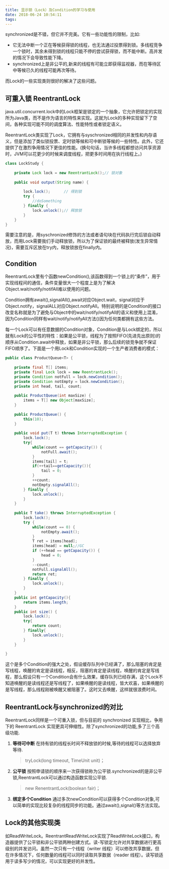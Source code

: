 ```yaml
---
title: 显示锁（Lock）及Condition的学习与使用
date: 2018-06-24 10:54:11
tags:
---
```

synchronized是不错，但它并不完美。它有一些功能性的限制，比如:
* 它无法中断一个正在等候获得锁的线程，也无法通过投票得到锁。多线程竞争一个锁时，其余未得到锁的线程只能不停的尝试获得锁，而不能中断。高并发的情况下会导致性能下降。
* synchronized上是非公平的,新来的线程有可能立即获得监视器，而在等待区中等候已久的线程可能再次等待。

而Lock的一些实现类则很好的解决了这些问题。

## 可重入锁 ReentrantLock

java.util.concurrent.lock中的Lock框架是锁定的一个抽象，它允许把锁定的实现所为Java类，而不是作为语言的特性来实现。这就为Lock的多种实现留下了空间，各种实现可能不同的调度算法、性能特性或者锁定语义。

ReentrantLock类实现了Lock，它拥有与syschronized相同的并发性和内存语义，但是添加了类似锁投票、定时锁等候和可中断锁等候的一些特性。此外，它还提供了在激烈争用情况下更佳的性能。(换句句话，当许多线程都想访问共享资源时，JVM可以花更少的时候来调度线程，把更多时间用在执行线程上。)
``` java
class LockStudy {     
       
    private Lock lock = new ReentrantLock();// 锁对象   
             
    public void output(String name) {  
                        
        lock.lock();      // 得到锁       
        try {                   
            //doSomething            
        } finally {                  
            lock.unlock();// 释放锁                
        }            
    }        
}
```

需要注意的是，用syschronized修饰的方法或者语句块在代码执行完后锁自动释放，而用Lock需要我们手动释放锁，所以为了保证锁的最终被释放(发生异常情况)，需要互斥区放在try内，释放锁放在finally内。

## Condition

ReentrantLock里有个函数newCondition(),该函数得到一个锁上的“条件”，用于实现线程间的通信，条件变量很大一个程度上是为了解决Object.wait/notify/notifAll难以使用的问题。

Condition拥有await(),signalAll(),await对应Object.wait，signal对应于Object.notify，signalALL对应Object.notifyAll。特别说明的是Condition的接口改变名称就是为了避免与Object中的wait/notify/notifyAll的语义和使用上混淆，因为Condition同样有wait/notify/notifyAll方法()因为任何类都拥有这些方法。

每一个Lock可以有任意数据的Condition对象，Condition是与Lock绑定的，所以就有Lock的公平性的特性：如果是公平锁，线程为了按照FIFO(先进先出原则)的顺序从Condition.await中释放，如果是非公平锁，那么后续的锁竞争就不保证FIFO顺序了。下面是一个用Lock和Condition实现的一个生产者消费者的模式：
``` java
public class ProductQueue<T> {
        
    private final T[] items;
    private final Lock lock = new ReentrantLock();
    private Condition notFull = lock.newCondition();
    private Condition notEmpty = lock.newCondition();
    private int head, tail, count;
    
    public ProductQueue(int maxSize) {
        items = T[] new Object[maxSize];
    }
    
    public ProductQueue() {
        this(10);
    }
   
    public void put(T t) throws InterruptedException {
        lock.lock();
        try{
            while(count == getCapacity()) {
                notFull.await();
            }
            items[tail] = t;
            if(++tail==getCapacity()){
                tail = 0;
            }
            ++count;
            notEmpty.signalAll();
        } finally {
            lock.unlock();
        }
    }
    
    public T take() throws InterruptedException {
        lock.lock();
        try {
            while(count == 0) {
                notEmpty.await();
            }
            T ret = items[head];
            items[head] = null;//GC  
            if (++head == getCapacity()) {
                head = 0;
            }
            --count;
            notFull.signalAll();
            return ret;
        } finally {
            lock.unlock();
        }
    }
    public int getCapacity(){
        return items.length;
    }
    public int size() {
        lock.lock();
        try{
            return count;
        } finally{
            lock.unlock();
        }
    }
    
}
```

这个是多个Condition的强大之处，假设缓存队列中已经满了，那么阻塞的肯定是写线程，唤醒的肯定是读线程，相反，阻塞的肯定是读线程，唤醒的肯定是写线程，那么假设只有一个Condition会有什么效果，缓存队列已经存满，这个Lock不知道唤醒的是读线程还是写线程了，如果唤醒的是读线程，皆大欢喜，如果唤醒的是写线程，那么线程刚被唤醒又被阻塞了。这时又去唤醒，这样就很浪费时间。

## ReentrantLock与synchronized的对比

ReentrantLock同样是一个可重入锁，但与目前的 synchronized 实现相比，争用下的 ReentrantLock 实现更具可伸缩性。除了synchronized的功能,多了三个高级功能.

1. **等待可中断**
    在持有锁的线程长时间不释放锁的时候,等待的线程可以选择放弃等待.
    > tryLock(long timeout, TimeUnit unit)；
2. **公平锁**
    按照申请锁的顺序来一次获得锁称为公平锁.synchronized的是非公平锁,ReentrantLock可以通过构造函数实现公平锁.
    > new RenentrantLock(boolean fair)；
3. **绑定多个Condition**
    通过多次newCondition可以获得多个Condition对象,可以简单的实现比较复杂的线程同步的功能。通过await(),signal()等方法实现。

## Lock的其他实现类

如ReadWriteLock。ReentrantReadWriteLock实现了ReadWriteLock接口，构造器提供了公平锁和非公平锁两种创建方式。读-写锁定允许对共享数据进行更高级别的并发访问。虽然一次只有一个线程（writer 线程）可以修改共享数据，但在许多情况下，任何数量的线程可以同时读取共享数据（reader 线程）。读写锁适用于读多写少的情况，可以实现更好的并发性。